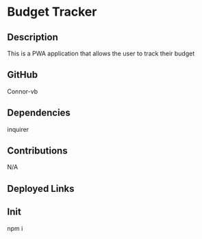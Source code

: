 
# Budget Tracker

## Description
This is a PWA application that allows the user to track their budget

## GitHub
Connor-vb

## Dependencies
inquirer

## Contributions
N/A

## Deployed Links


## Init
npm i
        